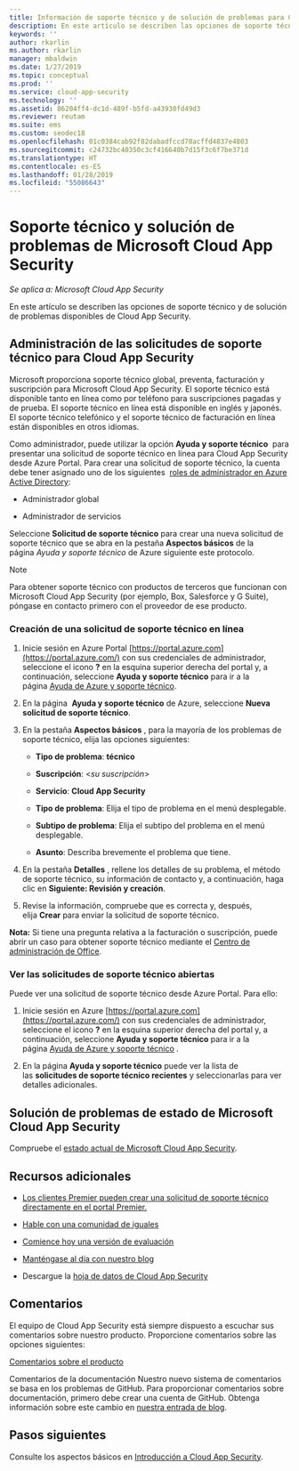 ```yaml
---
title: Información de soporte técnico y de solución de problemas para Cloud App Security
description: En este artículo se describen las opciones de soporte técnico y de solución de problemas de Microsoft Cloud App Security
keywords: ''
author: rkarlin
ms.author: rkarlin
manager: mbaldwin
ms.date: 1/27/2019
ms.topic: conceptual
ms.prod: ''
ms.service: cloud-app-security
ms.technology: ''
ms.assetid: 86204ff4-dc1d-489f-b5fd-a43930fd49d3
ms.reviewer: reutam
ms.suite: ems
ms.custom: seodec18
ms.openlocfilehash: 01c0384cab92f82dabadfccd78acffd4837e4803
ms.sourcegitcommit: c24732bc40350c3cf416640b7d15f3c6f7be371d
ms.translationtype: HT
ms.contentlocale: es-ES
ms.lasthandoff: 01/28/2019
ms.locfileid: "55086643"
---
```

# <a name="support-and-troubleshooting-microsoft-cloud-app-security"></a>Soporte técnico y solución de problemas de Microsoft Cloud App Security

*Se aplica a: Microsoft Cloud App Security*

En este artículo se describen las opciones de soporte técnico y de solución de problemas disponibles de Cloud App Security.

## <a name="manage-support-requests-for-cloud-app-security"></a>Administración de las solicitudes de soporte técnico para Cloud App Security

Microsoft proporciona soporte técnico global, preventa, facturación y suscripción para Microsoft Cloud App Security. El soporte técnico está disponible tanto en línea como por teléfono para suscripciones pagadas y de prueba. El soporte técnico en línea está disponible en inglés y japonés. El soporte técnico telefónico y el soporte técnico de facturación en línea están disponibles en otros idiomas.

Como administrador, puede utilizar la opción **Ayuda y soporte técnico**  para presentar una solicitud de soporte técnico en línea para Cloud App Security desde Azure Portal. Para crear una solicitud de soporte técnico, la cuenta debe tener asignado uno de los siguientes  [roles de administrador en Azure Active Directory](https://docs.microsoft.com/azure/active-directory/active-directory-assign-admin-roles-azure-portal):

-   Administrador global

-   Administrador de servicios

Seleccione **Solicitud de soporte técnico** para crear una nueva solicitud de soporte técnico que se abra en la pestaña **Aspectos básicos** de la página *Ayuda y soporte técnico* de Azure siguiente este protocolo.

>[!NOTE]
> Para obtener soporte técnico con productos de terceros que funcionan con Microsoft Cloud App Security (por ejemplo, Box, Salesforce y G Suite), póngase en contacto primero con el proveedor de ese producto.


### <a name="create-an-online-support-request"></a>Creación de una solicitud de soporte técnico en línea

1.  Inicie sesión en Azure Portal [https://portal.azure.com](https://portal.azure.com/) con sus credenciales de administrador, seleccione el icono **?** en la esquina superior derecha del portal y, a continuación, seleccione **Ayuda y soporte técnico** para ir a la página [Ayuda de Azure y soporte técnico](https://ms.portal.azure.com/#blade/Microsoft_Azure_Support/HelpAndSupportBlade/overview).

2.  En la página  **Ayuda y soporte técnico** de Azure, seleccione **Nueva solicitud de soporte técnico**.

3.  En la pestaña **Aspectos básicos** , para la mayoría de los problemas de soporte técnico, elija las opciones siguientes:

    -   **Tipo de problema**: **técnico**

    -   **Suscripción**: \<*su suscripción*\>

    -   **Servicio**: **Cloud App Security**

    -   **Tipo de problema**: Elija el tipo de problema en el menú desplegable.

    -   **Subtipo de problema**: Elija el subtipo del problema en el menú desplegable.

    -   **Asunto**: Describa brevemente el problema que tiene.

4.  En la pestaña **Detalles** , rellene los detalles de su problema, el método de soporte técnico, su información de contacto y, a continuación, haga clic en **Siguiente: Revisión y creación**.

5.  Revise la información, compruebe que es correcta y, después, elija **Crear** para enviar la solicitud de soporte técnico.

**Nota:** Si tiene una pregunta relativa a la facturación o suscripción, puede abrir un caso para obtener soporte técnico mediante el [Centro de administración de Office](https://portal.office.com/Support/SupportEntry.aspx).

### <a name="view-open-support-requests"></a>Ver las solicitudes de soporte técnico abiertas

Puede ver una solicitud de soporte técnico desde Azure Portal. Para ello:

1.  Inicie sesión en Azure [https://portal.azure.com](https://portal.azure.com/) con sus credenciales de administrador, seleccione el icono **?** en la esquina superior derecha del portal y, a continuación, seleccione **Ayuda y soporte técnico** para ir a la página [Ayuda de Azure y soporte técnico](https://ms.portal.azure.com/#blade/Microsoft_Azure_Support/HelpAndSupportBlade/overview) .

2.  En la página **Ayuda y soporte técnico** puede ver la lista de las **solicitudes de soporte técnico recientes** y seleccionarlas para ver detalles adicionales.

## <a name="troubleshooting-microsoft-cloud-app-security-status"></a>Solución de problemas de estado de Microsoft Cloud App Security

Compruebe el [estado actual de Microsoft Cloud App Security](https://status.cloudappsecurity.com/).


## <a name="additional-resources"></a>Recursos adicionales

- [Los clientes Premier pueden crear una solicitud de soporte técnico directamente en el portal Premier.](https://premier.microsoft.com/)

-  [Hable con una comunidad de iguales](https://techcommunity.microsoft.com/t5/Microsoft-Cloud-App-Security/bd-p/MicrosoftCloudAppSecurity)

-   [Comience hoy una versión de evaluación](https://signup.microsoft.com/Signup?OfferId=757c4c34-d589-46e4-9579-120bba5c92ed&ali=1)

-   [Manténgase al día con nuestro blog](https://techcommunity.microsoft.com/t5/Enterprise-Mobility-Security/bg-p/enterprisemobilityandsecurity/label-name/Microsoft%20Cloud%20App%20Security)

-   Descargue la [hoja de datos de Cloud App Security](http://download.microsoft.com/download/E/F/E/EFE908F8-7EDB-4244-8039-67BA574186CC/Microsoft_Cloud_App_Security_eBook.pdf)

## <a name="feedback"></a>Comentarios

El equipo de Cloud App Security está siempre dispuesto a escuchar sus comentarios sobre nuestro producto. Proporcione comentarios sobre las opciones siguientes:

[Comentarios sobre el producto](https://microsoftsecurity.uservoice.com/forums/905161-cloud-app-security) 

Comentarios de la documentación Nuestro nuevo sistema de comentarios se basa en los problemas de GitHub. Para proporcionar comentarios sobre documentación, primero debe crear una cuenta de GitHub. Obtenga información sobre este cambio en [nuestra entrada de blog](https://docs.microsoft.com/teamblog/a-new-feedback-system-is-coming-to-docs).



## <a name="next-steps"></a>Pasos siguientes 

Consulte los aspectos básicos en [Introducción a Cloud App Security](getting-started-with-cloud-app-security.md). 
